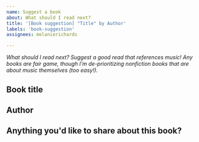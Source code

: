 ```yaml
---
name: Suggest a book
about: What should I read next?
title: '[Book suggestion] "Title" by Author'
labels: 'book-suggestion'
assignees: melanierichards

---
```


_What should I read next? Suggest a good read that references music! Any books are fair game, though I’m de-prioritizing nonfiction books that are about music themselves (too easy!)._

## Book title

## Author

## Anything you'd like to share about this book?
